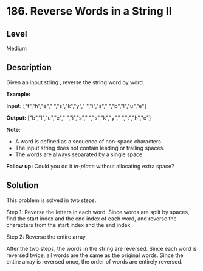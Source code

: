 # 186. Reverse Words in a String II
## Level
Medium

## Description
Given an input string , reverse the string word by word. 

**Example:**

**Input:**  ["t","h","e"," ","s","k","y"," ","i","s"," ","b","l","u","e"]

**Output:** ["b","l","u","e"," ","i","s"," ","s","k","y"," ","t","h","e"]

**Note:**

* A word is defined as a sequence of non-space characters.
* The input string does not contain leading or trailing spaces.
* The words are always separated by a single space.

**Follow up:** Could you do it *in-place* without allocating extra space?

## Solution
This problem is solved in two steps.

Step 1: Reverse the letters in each word. Since words are split by spaces, find the start index and the end index of each word, and reverse the characters from the start index and the end index.

Step 2: Reverse the entire array.

After the two steps, the words in the string are reversed. Since each word is reversed twice, all words are the same as the original words. Since the entire array is reversed once, the order of words are entirely reversed.
